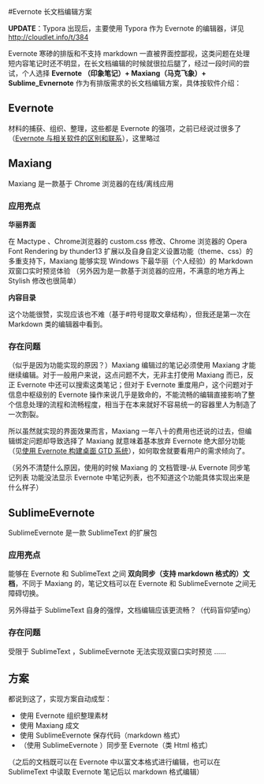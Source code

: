 #Evernote 长文档编辑方案

**UPDATE**：Typora 出现后，主要使用 Typora 作为 Evernote 的编辑器，详见 http://cloudlet.info/t/384 

Evernote 寒碜的排版和不支持 markdown 一直被界面控鄙视，这类问题在处理短内容笔记时还不明显，在长文档编辑的时候就很拉后腿了，经过一段时间的尝试，个人选择 **Evernote （印象笔记）+ Maxiang（马克飞象）+ Sublime_Evnernote** 作为有排版需求的长文档编辑方案，具体按软件介绍：

## Evernote

材料的捕获、组织、整理，这些都是 Evernote 的强项，之前已经说过很多了（[Evernote 与相关软件的区别和联系](http://cloudlet.info/t/277)），这里略过

## Maxiang

Maxiang 是一款基于 Chrome 浏览器的在线/离线应用

### 应用亮点

**华丽界面** 

在 Mactype 、Chrome浏览器的 custom.css 修改、Chrome 浏览器的 Opera Font Rendering by thunder13 扩展以及自身自定义设置功能（theme、css）的多重支持下，Maxiang 能够实现 Windows 下最华丽（个人经验）的 Markdown 双窗口实时预览体验 （另外因为是一款基于浏览器的应用，不满意的地方再上 Stylish 修改也很简单）

**内容目录** 

这个功能很赞，实现应该也不难（基于#符号提取文章结构），但我还是第一次在 Markdown 类的编辑器中看到。

### 存在问题

（似乎是因为功能实现的原因？）Maxiang 编辑过的笔记必须使用 Maxiang 才能继续编辑。对于一般用户来说，这点问题不大，无非主打使用 Maxiang 而已，反正 Evernote 中还可以搜索这类笔记；但对于 Evernote 重度用户，这个问题对于信息中枢级别的 Evernote 操作来说几乎是致命的，不能流畅的编辑直接影响了整个信息处理的流程和流畅程度，相当于在本来就好不容易统一的容器里人为制造了一次割裂。

所以虽然就实现的界面效果而言，Maxiang 一年八十的费用也还说的过去，但编辑绑定问题却导致选择了 Maxiang 就意味着基本放弃 Evernote 绝大部分功能（见[使用 Evernote 构建桌面 GTD 系统](http://cloudlet.info/t/284)），如何取舍就要看用户的需求倾向了。

（另外不清楚什么原因，使用的时候 Maxiang 的 文档管理-从 Evernote 同步笔记列表 功能没法显示 Evernote 中笔记列表，也不知道这个功能具体实现出来是什么样子）

## SublimeEvernote

SublimeEvernote 是一款 SublimeText 的扩展包

### 应用亮点

能够在 Evernote 和 SublimeText 之间 **双向同步（支持 markdown 格式的）文档**，不同于 Maxiang 的，笔记文档可以在 Evernote 和 SublimeEvernote 之间无障碍切换。

另外得益于 SublimeText 自身的强悍，文档编辑应该更流畅？（代码盲仰望ing）

### 存在问题

受限于 SublimeText ，SublimeEvernote 无法实现双窗口实时预览 ……


## 方案

都说到这了，实现方案自动成型：

- 使用 Evernote 组织整理素材
- 使用 Maxiang 成文
- 使用 SublimeEvernote 保存代码（markdown 格式）
- （使用 SublimeEvernote ）同步至 Evernote（类 Html 格式）

（之后的文档既可以在 Evernote 中以富文本格式进行编辑，也可以在 SublimeText 中读取 Evernote 笔记后以 markdown 格式编辑）
